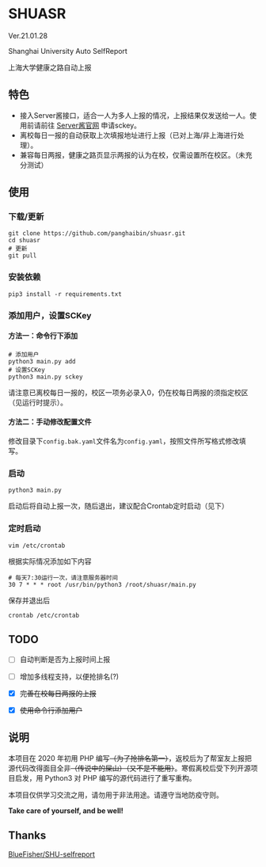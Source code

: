 # SHUASR
Ver.21.01.28

Shanghai University Auto SelfReport

上海大学健康之路自动上报

## 特色
- 接入Server酱接口，适合一人为多人上报的情况，上报结果仅发送给一人。使用前请前往 [Server酱官网](http://sc.ftqq.com/3.version) 申请sckey。
- 离校每日一报的自动获取上次填报地址进行上报（已对上海/非上海进行处理）。
- 兼容每日两报，健康之路页显示两报的认为在校，仅需设置所在校区。（未充分测试）

## 使用
### 下载/更新
```shell
git clone https://github.com/panghaibin/shuasr.git
cd shuasr
# 更新
git pull
```

### 安装依赖
```shell
pip3 install -r requirements.txt
```

### 添加用户，设置SCKey

#### 方法一：命令行下添加
```shell
# 添加用户
python3 main.py add
# 设置SCKey
python3 main.py sckey
```

请注意已离校每日一报的，校区一项务必录入0，仍在校每日两报的须指定校区（见运行时提示）。

#### 方法二：手动修改配置文件 
修改目录下`config.bak.yaml`文件名为`config.yaml`，按照文件所写格式修改填写。

### 启动
```shell
python3 main.py
```

启动后将自动上报一次，随后退出，建议配合Crontab定时启动（见下）

### 定时启动
```shell
vim /etc/crontab
```
根据实际情况添加如下内容
```
# 每天7:30运行一次，请注意服务器时间
30 7 * * * root /usr/bin/python3 /root/shuasr/main.py
```

保存并退出后

```shell
crontab /etc/crontab
```

## TODO

- [ ] 自动判断是否为上报时间上报

- [ ] 增加多线程支持，以便抢排名(?)

- [x] ~~完善在校每日两报的上报~~

- [x] ~~使用命令行添加用户~~

## 说明

本项目在 2020 年初用 PHP 编写~~（为了抢排名第一）~~，返校后为了帮室友上报把源代码改得面目全非~~（传说中的屎山）（又不是不能用）~~。寒假离校后受下列开源项目启发，用 Python3 对 PHP 编写的源代码进行了重写重构。

本项目仅供学习交流之用，请勿用于非法用途。请遵守当地防疫守则。

**Take care of yourself, and be well!**

## Thanks
[BlueFisher/SHU-selfreport](https://github.com/BlueFisher/SHU-selfreport)
